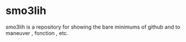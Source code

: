 # smo3lih
smo3lih is a repository for showing the bare minimums of github and to maneuver , fonction , etc.
